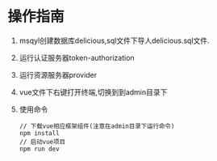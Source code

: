 # 操作指南

1. msqyl创建数据库delicious,sql文件下导人delicious.sql文件.

2. 运行认证服务器token-authorization

3. 运行资源服务器provider

4. vue文件下右键打开终端,切换到到admin目录下

5. 使用命令

   ```npm
   // 下载vue相应框架组件(注意在admin目录下运行命令)
   npm install
   // 启动vue项目
   npm run dev
   ```

